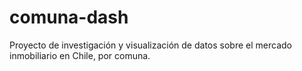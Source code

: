 # comuna-dash
Proyecto de investigación y visualización de datos sobre el mercado inmobiliario en Chile, por comuna.
